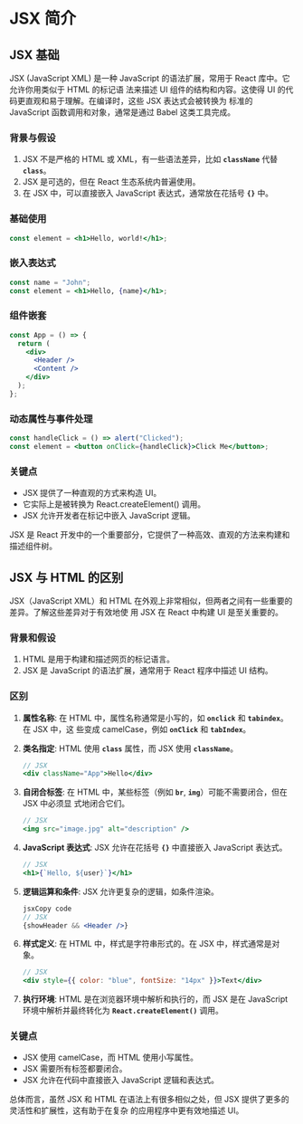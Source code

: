 # JSX 简介

## JSX 基础

JSX (JavaScript XML) 是一种 JavaScript 的语法扩展，常用于 React 库中。它允许你用类似于 HTML 的标记语
法来描述 UI 组件的结构和内容。这使得 UI 的代码更直观和易于理解。在编译时，这些 JSX 表达式会被转换为
标准的 JavaScript 函数调用和对象，通常是通过 Babel 这类工具完成。

### **背景与假设**

1. JSX 不是严格的 HTML 或 XML，有一些语法差异，比如 **`className`** 代替 **`class`**。
2. JSX 是可选的，但在 React 生态系统内普遍使用。
3. 在 JSX 中，可以直接嵌入 JavaScript 表达式，通常放在花括号 **`{}`** 中。

### **基础使用**

```jsx
const element = <h1>Hello, world!</h1>;
```

### **嵌入表达式**

```jsx
const name = "John";
const element = <h1>Hello, {name}</h1>;
```

### **组件嵌套**

```jsx
const App = () => {
  return (
    <div>
      <Header />
      <Content />
    </div>
  );
};
```

### **动态属性与事件处理**

```jsx
const handleClick = () => alert("Clicked");
const element = <button onClick={handleClick}>Click Me</button>;
```

### **关键点**

- JSX 提供了一种直观的方式来构造 UI。
- 它实际上是被转换为 React.createElement() 调用。
- JSX 允许开发者在标记中嵌入 JavaScript 逻辑。

JSX 是 React 开发中的一个重要部分，它提供了一种高效、直观的方法来构建和描述组件树。

## JSX 与 HTML 的区别

JSX（JavaScript XML）和 HTML 在外观上非常相似，但两者之间有一些重要的差异。了解这些差异对于有效地使
用 JSX 在 React 中构建 UI 是至关重要的。

### **背景和假设**

1. HTML 是用于构建和描述网页的标记语言。
2. JSX 是 JavaScript 的语法扩展，通常用于 React 程序中描述 UI 结构。

### **区别**

1. **属性名称**: 在 HTML 中，属性名称通常是小写的，如 **`onclick`** 和 **`tabindex`**。在 JSX 中，这
   些变成 camelCase，例如 **`onClick`** 和 **`tabIndex`**。
2. **类名指定**: HTML 使用 **`class`** 属性，而 JSX 使用 **`className`**。

   ```jsx
   // JSX
   <div className="App">Hello</div>
   ```

3. **自闭合标签**: 在 HTML 中，某些标签（例如 **`br`**, **`img`**）可能不需要闭合，但在 JSX 中必须显
   式地闭合它们。

   ```jsx
   // JSX
   <img src="image.jpg" alt="description" />
   ```

4. **JavaScript 表达式**: JSX 允许在花括号 **`{}`** 中直接嵌入 JavaScript 表达式。

   ```jsx
   // JSX
   <h1>{`Hello, ${user}`}</h1>
   ```

5. **逻辑运算和条件**: JSX 允许更复杂的逻辑，如条件渲染。

   ```jsx
   jsxCopy code
   // JSX
   {showHeader && <Header />}

   ```

6. **样式定义**: 在 HTML 中，样式是字符串形式的。在 JSX 中，样式通常是对象。

   ```jsx
   // JSX
   <div style={{ color: "blue", fontSize: "14px" }}>Text</div>
   ```

7. **执行环境**: HTML 是在浏览器环境中解析和执行的，而 JSX 是在 JavaScript 环境中解析并最终转化为
   **`React.createElement()`** 调用。

### **关键点**

- JSX 使用 camelCase，而 HTML 使用小写属性。
- JSX 需要所有标签都要闭合。
- JSX 允许在代码中直接嵌入 JavaScript 逻辑和表达式。

总体而言，虽然 JSX 和 HTML 在语法上有很多相似之处，但 JSX 提供了更多的灵活性和扩展性，这有助于在复杂
的应用程序中更有效地描述 UI。
